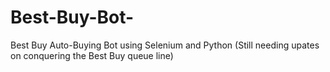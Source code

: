 # Best-Buy-Bot- 

Best Buy Auto-Buying Bot using Selenium and Python (Still needing upates on conquering the Best Buy queue line)


